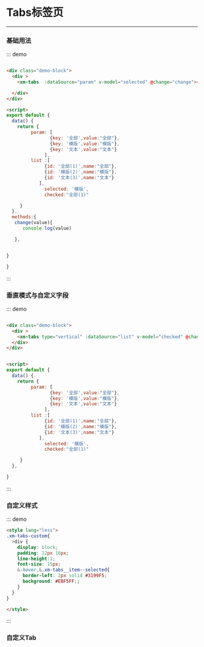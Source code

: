# Tabs标签页
----
### 基础用法
<div class="demo-block">
  <div >
    <xm-tabs  :dataSource="param" v-model="selected" @change="change"></xm-tabs>

  </div>
</div>

<script>
export default {
  data() {
    return {
         param: [
                {key: '全部',value:"全部"},
                {key: '模版',value:"模版"},
                {key: '文本',value:"文本"}
              ],
         list :[
              {id: '全部(1)',name:"全部"},
              {id: '模版(2)',name:"模版"},
              {id: '文本(3)',name:"文本"}
            ],
              selected: '模版',
              checked:"全部(1)"

     }
  },
  methods:{
   change(value){
      console.log(value)

   },
    mouseenter(index,item){


     },
      mouseleave(index,item){


       },

  }

}

</script>

::: demo
```html

<div class="demo-block">
  <div >
    <xm-tabs  :dataSource="param" v-model="selected" @change="change"></xm-tabs>

  </div>
</div>

<script>
export default {
  data() {
    return {
         param: [
                {key: '全部',value:"全部"},
                {key: '模版',value:"模版"},
                {key: '文本',value:"文本"}
              ],
         list :[
              {id: '全部(1)',name:"全部"},
              {id: '模版(2)',name:"模版"},
              {id: '文本(3)',name:"文本"}
            ],
              selected: '模版',
              checked:"全部(1)"

     }
  },
  methods:{
   change(value){
      console.log(value)

   },


}

}

```
:::



### 垂直模式与自定义字段

<div class="demo-block">
  <div >
    <xm-tabs type="vertical" :dataSource="list" v-model="checked" @change="change" keyName="id" titleName="name"></xm-tabs>
  </div>
</div>


::: demo
```html

<div class="demo-block">
  <div >
    <xm-tabs type="vertical" :dataSource="list" v-model="checked" @change="change" keyName="id" titleName="name"></xm-tabs>
  </div>
</div>


<script>
export default {
  data() {
    return {
         param: [
                {key: '全部',value:"全部"},
                {key: '模版',value:"模版"},
                {key: '文本',value:"文本"}
              ],
         list :[
              {id: '全部(1)',name:"全部"},
              {id: '模版(2)',name:"模版"},
              {id: '文本(3)',name:"文本"}
            ],
              selected: '模版',
              checked:"全部(1)"

     }
  },

}

```
:::



### 自定义样式

<div class="demo-block">
  <div >
    <xm-tabs type="vertical"  :dataSource="param" v-model="selected" @change="change" className="xm-tabs-custom"  ></xm-tabs>

  </div>
</div>

::: demo
```html
<style lang="less">
.xm-tabs-custom{
  >div {
    display: block;
    padding: 12px 16px;
    line-height:1;
    font-size: 15px;
    &:hover,&.xm-tabs__item--selected{
      border-left: 2px solid #3199F5;
      background: #EBF5FF;;
    }
  }
}

</style>

```
:::



### 自定义Tab


<div class="demo-block">
  <div >
    <xm-tabs type="vertical"  :dataSource="param" v-model="selected" @change="change" className="xm-tabs-custom"  @mouseenter="mouseenter"  @mouseleave="mouseleave">
      <template slot-scope="{tab}" slot="item">
       <xm-limit  v-model="tab.value" limit="20" :placeholder="tab.value">

       </xm-limit>
     </template>
    </xm-tabs>

  </div>
</div>

::: demo
```html

<div class="demo-block">
  <div >
    <xm-tabs type="vertical"  :dataSource="param" v-model="selected" @change="change" className="xm-tabs-custom"  @mouseenter="mouseenter"  @mouseleave="mouseleave" >
      <template slot-scope="{tab}" slot="item">
       <xm-limit  v-model="tab.value" limit="20" :placeholder="tab.value">

       </xm-limit>
     </template>
    </xm-tabs>

  </div>
</div>
export default {
  data() {
    return {
         param: [
                {key: '全部',value:"全部"},
                {key: '模版',value:"模版"},
                {key: '文本',value:"文本"}
              ],
         list :[
              {id: '全部(1)',name:"全部"},
              {id: '模版(2)',name:"模版"},
              {id: '文本(3)',name:"文本"}
            ],
              selected: '模版',
              checked:"全部(1)"

     }
  },
  methods:{
   change(value){
      console.log(value)

   },
   mouseenter(index,item){
    console.log(index,item)

  },
   mouseleave(index,item){

   console.log(index,item)
    },



}

```
:::


## API

| 参数      | 说明          | 类型      | 可选值                           | 默认值  |
|---------- |-------------- |---------- |--------------------------------  |-------- |
| dataSource | 选择的数据	 | Array| -| - |
| keyName| 自定义数据的key字段名 | String | - | key |
| titleName | 自定义数据的title字段名	 | String | — | value |
| value v-model | 选中的值	 | Object String | — | - |
| className | 自定义样式	 |  String | — | - |
| type | tabs水平或者是垂直方向	 |  String | default,vertical | default|

## Tabs 事件

| 事件名称      | 说明          | 返回值  |
|---------- |-------------- |---------- |
| change | 切换Tab触发的事件 | object |
|click   | 点击Tab触发的事件| object |
|mouseenter | 悬浮触发|  index，object |
|mouseleave | 离开触发|  index，object |
|slot插槽 | - | - |
